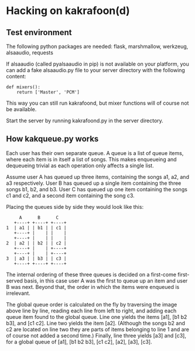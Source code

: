Hacking on kakrafoon(d)
=======================

## Test environment

The following python packages are needed:
flask, marshmallow, werkzeug, alsaaudio, requests

If alsaaudio (called pyalsaaudio in pip) is not available on your platform,
you can add a fake alsaaudio.py file to your server directory with the
following content:

    def mixers():
        return ['Master', 'PCM']

This way you can still run kakrafoond, but mixer functions will of course not
be available.

Start the server by running kakrafoond.py in the server directory.

## How kakqueue.py works

Each user has their own separate queue. A queue is a list of queue items, where
each item is in itself a list of songs. This makes enqueueing and dequeueing
trivial as each operation only affects a single list.

Assume user A has queued up three items, containing the songs a1, a2, and a3
respectively. User B has queued up a single item containing the three songs
b1, b2, and b3. User C has queued up one item containing the songs c1 and c2,
and a second item containing the song c3.

Placing the queues side by side they would look like this:

         A      B      C
       +----+ +----+ +----+
    1  | a1 | | b1 | | c1 |
       +----+ |    | |    |
       +----+ |    | |    |
    2  | a2 | | b2 | | c2 |
       +----+ |    | +----+
       +----+ |    | +----+
    3  | a3 | | b3 | | c3 |
       +----+ +----+ +----+

The internal ordering of these three queues is decided on a first-come
first-served basis, in this case user A was the first to queue up an item and
user B was next. Beyond that, the order in which the items were enqueued is
irrelevant.

The global queue order is calculated on the fly by traversing the image above
line by line, reading each line from left to right, and adding each queue item
found to the global queue. Line one yields the items [a1], [b1 b2 b3], and
[c1 c2]. Line two yields the item [a2]. (Although the songs b2 and c2 are
located on line two they are parts of items belonging to line 1 and are of
course not added a second time.) Finally, line three yields [a3] and [c3], for
a global queue of [a1], [b1 b2 b3], [c1 c2], [a2], [a3], [c3].
